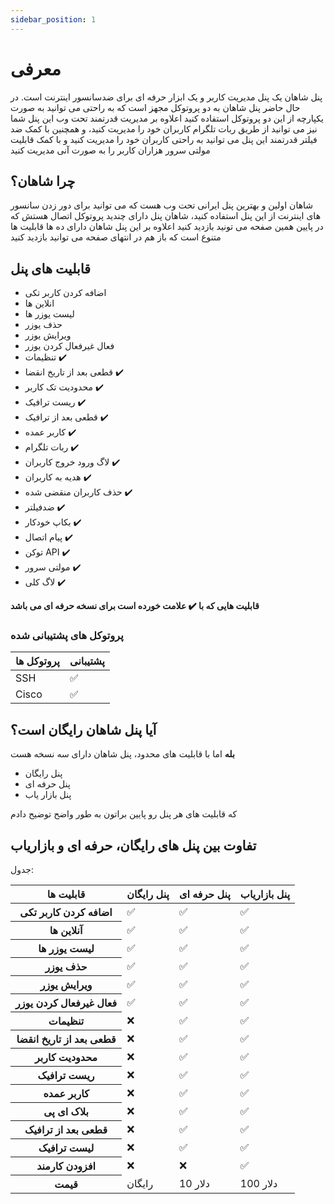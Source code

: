```yaml
---
sidebar_position: 1
---
```


# معرفی

پنل شاهان یک پنل مدیریت کاربر و یک ابزار حرفه ای برای ضدسانسور اینترنت  است. در حال حاضر پنل شاهان به دو پروتوکل مجهز است که به راحتی می توانید به صورت یکپارچه از این دو پروتوکل استفاده کنید اعلاوه بر مدیریت قدرتمند تحت وب این پنل شما نیز می توانید از طریق ربات تلگرام کاربران خود را مدیریت کنید، و همچنین با کمک ضد فیلتر قدرتمند این پنل می توانید به راحتی کاربران خود را مدیریت کنید و با کمک قابلیت مولتی سرور هزاران کاربر را به صورت آنی مدیریت کنید

## چرا شاهان؟

شاهان اولین و بهترین پنل ایرانی تحت وب هست که می توانید برای دور زدن سانسور های اینترنت از این پنل استفاده کنید، شاهان پنل دارای چندید پروتوکل اتصال هستش که در پایین همین صفحه می تونید بازدید کنید اعلاوه بر این پنل شاهان دارای ده ها قابلیت ها متنوع است که باز هم در انتهای صفحه می توانید بازدید کنید

## قابلیت های پنل

- اضافه کردن کاربر تکی 
- انلاین ها 
- لیست یوزر ها 
- حذف یوزر 
- ویرایش یوزر
- فعال غیرفعال کردن یوزر 
- تنظیمات ✔️
- قطعی بعد از تاریخ انقضا ✔️
- محدودیت تک کاربر ✔️
- ریست ترافیک ✔️
- قطعی بعد از ترافیک ✔️
- کاربر عمده ✔️
- ربات تلگرام ✔️
- لاگ ورود خروج کاربران ✔️
- هدیه به کاربران ✔️
- حذف کاربران منقضی شده ✔️
- ضدفیلتر ✔️
- بکاپ خودکار ✔️
- پیام اتصال ✔️
- توکن API ✔️
- مولتی سرور ✔️
- لاگ کلی ✔️

**قابلیت هایی که با ✔️ علامت خورده است برای نسخه حرفه ای می باشد**

### پروتوکل های پشتیبانی شده

|پروتوکل ها|پشتیبانی|
|---------|-------|
|SSH|✅|
|Cisco|✅|

## آیا پنل شاهان رایگان است؟

**بله** اما با قابلیت های محدود، پنل شاهان دارای سه نسخه هست 
- پنل رایگان
- پنل حرفه ای
- پنل بازار یاب

که قابلیت های هر پنل رو پایین براتون به طور واضح توضیح دادم

## تفاوت بین پنل های رایگان، حرفه ای و بازاریاب

جدول: 

<table class="table table-striped">
							<thead>
								<tr>
									<th scope="col">قابلیت ها</th>
									<th scope="col">پنل رایگان</th>
									<th scope="col">پنل حرفه ای</th>
									<th scope="col">پنل بازاریاب</th>
								</tr>
							</thead>
							<tbody>
								<tr>
									<th scope="row">اضافه کردن کاربر تکی</th>
									<td>✅</td>
									<td>✅</td>
									<td>✅</td>
								</tr>
								<tr>
									<th scope="row">آنلاین ها</th>
									<td>✅</td>
									<td>✅</td>
									<td>✅</td>
								</tr>
								<tr>
									<th scope="row">لیست یوزر ها</th>
									<td>✅</td>
									<td>✅</td>
									<td>✅</td>
								</tr>
								<tr>
									<th scope="row">حذف یوزر</th>
									<td>✅</td>
									<td>✅</td>
									<td>✅</td>
								</tr>
								<tr>
									<th scope="row">ویرایش یوزر</th>
									<td>✅</td>
									<td>✅</td>
									<td>✅</td>
								</tr>
								<tr>
									<th scope="row">فعال غیرفعال کردن یوزر </th>
									<td>✅</td>
									<td>✅</td>
									<td>✅</td>
								</tr>
								<tr>
									<th scope="row">تنظیمات</th>
									<td>❌</td>
									<td>✅</td>
									<td>✅</td>
								</tr>
								<tr>
									<th scope="row">قطعی بعد از تاریخ انقضا</th>
									<td>❌</td>
									<td>✅</td>
									<td>✅</td>
								</tr>
								<tr>
									<th scope="row">محدودیت کاربر</th>
									<td>❌</td>
									<td>✅</td>
									<td>✅</td>
								</tr>
								<tr>
									<th scope="row">ریست ترافیک</th>
									<td>❌</td>
									<td>✅</td>
									<td>✅</td>
								</tr>
								<tr>
									<th scope="row">کاربر عمده</th>
									<td>❌</td>
									<td>✅</td>
									<td>✅</td>
								</tr>
								<tr>
									<th scope="row">بلاک ای پی </th>
									<td>❌</td>
									<td>✅</td>
									<td>✅</td>
								</tr>
								<tr>
									<th scope="row">قطعی بعد از ترافیک</th>
									<td>❌</td>
									<td>✅</td>
									<td>✅</td>
								</tr>
								<tr>
									<th scope="row">لیست ترافیک </th>
									<td>❌</td>
									<td>✅</td>
									<td>✅</td>
								</tr>
								<tr>
									<th scope="row">افزودن کارمند</th>
									<td>❌</td>
									<td>❌</td>
									<td>✅</td>
								</tr>
								<tr>
									<th scope="row">قیمت </th>
									<td>رایگان</td>
									<td>10 دلار</td>
									<td>100 دلار</td>
								</tr>
							</tbody>
						</table>
